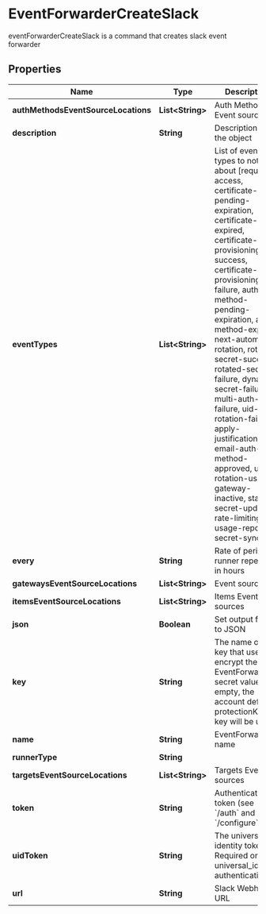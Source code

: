 

# EventForwarderCreateSlack

eventForwarderCreateSlack is a command that creates slack event forwarder

## Properties

| Name | Type | Description | Notes |
|------------ | ------------- | ------------- | -------------|
|**authMethodsEventSourceLocations** | **List&lt;String&gt;** | Auth Method Event sources |  [optional] |
|**description** | **String** | Description of the object |  [optional] |
|**eventTypes** | **List&lt;String&gt;** | List of event types to notify about [request-access, certificate-pending-expiration, certificate-expired, certificate-provisioning-success, certificate-provisioning-failure, auth-method-pending-expiration, auth-method-expired, next-automatic-rotation, rotated-secret-success, rotated-secret-failure, dynamic-secret-failure, multi-auth-failure, uid-rotation-failure, apply-justification, email-auth-method-approved, usage, rotation-usage, gateway-inactive, static-secret-updated, rate-limiting, usage-report, secret-sync] |  [optional] |
|**every** | **String** | Rate of periodic runner repetition in hours |  [optional] |
|**gatewaysEventSourceLocations** | **List&lt;String&gt;** | Event sources |  |
|**itemsEventSourceLocations** | **List&lt;String&gt;** | Items Event sources |  [optional] |
|**json** | **Boolean** | Set output format to JSON |  [optional] |
|**key** | **String** | The name of a key that used to encrypt the EventForwarder secret value (if empty, the account default protectionKey key will be used) |  [optional] |
|**name** | **String** | EventForwarder name |  |
|**runnerType** | **String** |  |  |
|**targetsEventSourceLocations** | **List&lt;String&gt;** | Targets Event sources |  [optional] |
|**token** | **String** | Authentication token (see &#x60;/auth&#x60; and &#x60;/configure&#x60;) |  [optional] |
|**uidToken** | **String** | The universal identity token, Required only for universal_identity authentication |  [optional] |
|**url** | **String** | Slack Webhook URL |  |



